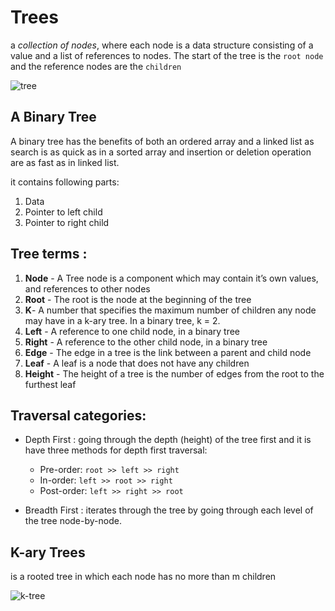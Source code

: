 # Trees
a *collection of nodes*, where each node is a data structure consisting of a value and a list of references to nodes. The start of the tree is the `root node` and the reference nodes are the `children`

![tree](https://cdn-images-1.medium.com/max/975/1*PWJiwTxRdQy8A_Y0hAv5Eg.png)


## A Binary Tree
A binary tree has the benefits of both an ordered array and a linked list as search is as quick as in a sorted array and insertion or deletion operation are as fast as in linked list.
 
it contains following parts:
1. Data
2. Pointer to left child
3. Pointer to right child

## Tree terms :
1. **Node** - A Tree node is a component which may contain it’s own values, and references to other nodes
2. **Root** - The root is the node at the beginning of the tree
3. **K**- A number that specifies the maximum number of children any node may have in a k-ary tree. In a binary tree, k = 2.
4. **Left** - A reference to one child node, in a binary tree
5. **Right** - A reference to the other child node, in a binary tree
6. **Edge** - The edge in a tree is the link between a parent and child node
7. **Leaf** - A leaf is a node that does not have any children
8. **Height** - The height of a tree is the number of edges from the root to the furthest leaf

## Traversal categories:
* Depth First : going through the depth (height) of the tree first and it is have three methods for depth first traversal:
    - Pre-order: `root >> left >> right`
    - In-order: `left >> root >> right`
    - Post-order: `left >> right >> root`

* Breadth First : iterates through the tree by going through each level of the tree node-by-node.


## K-ary Trees 
is a rooted tree in which each node has no more than m children

![k-tree](https://www.tutorialspoint.com/assets/questions/media/41120/k_ary_tree.jpg)